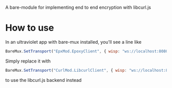 A bare-module for implementing end to end encryption with libcurl.js

# How to use
In an ultraviolet app with bare-mux installed, you'll see a line like
```js
BareMux.SetTransport("EpxMod.EpoxyClient", { wisp: "ws://localhost:8080/wisp" });
```
Simply replace it with
```js
BareMux.SetTransport("CurlMod.LibcurlClient", { wisp: "ws://localhost:8080/wisp", wasm: "/path/to/libcurl.wasm" });
```

to use the libcurl.js backend instead
